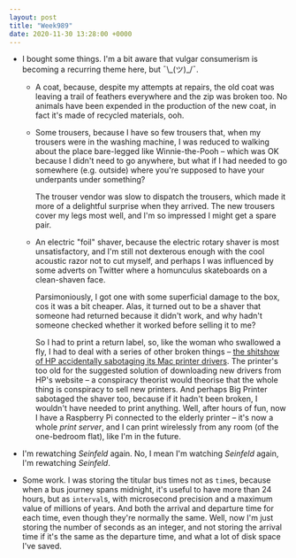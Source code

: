 ```yaml
---
layout: post
title: "Week989"
date: 2020-11-30 13:28:00 +0000
---
```


- I bought some things. I'm a bit aware that vulgar consumerism is becoming a recurring theme here, but ¯\\\_(ツ)\_/¯.

  - A coat, because, despite my attempts at repairs, the old coat was leaving a trail of feathers everywhere and the zip was broken too. No animals have been expended in the production of the new coat, in fact it's made of recycled materials, ooh.

  - Some trousers, because I have so few trousers that, when my trousers were in the washing machine, I was reduced to walking about the place bare-legged like Winnie-the-Pooh – which was OK because I didn't need to go anywhere, but what if I had needed to go somewhere (e.g. outside) where you're supposed to have your underpants under something?

    The trouser vendor was slow to dispatch the trousers, which made it more of a delightful surprise when they arrived. The new trousers cover my legs most well, and I'm so impressed I might get a spare pair.

  - An electric "foil" shaver, because the electric rotary shaver is most unsatisfactory, and I'm still not dexterous enough with the cool acoustic razor not to cut myself, and perhaps I was influenced by some adverts on Twitter where a homunculus skateboards on a clean-shaven face.

    Parsimoniously, I got one with some superficial damage to the box, cos it was a bit cheaper.
    Alas, it turned out to be a shaver that someone had returned because it didn't work, and why hadn't someone checked whether it worked before selling it to me?

    So I had to print a return label, so, like the woman who swallowed a fly, I had to deal with a series of other broken things – [the shitshow of HP accidentally sabotaging its Mac printer drivers](https://eclecticlight.co/2020/10/23/why-have-my-hp-printers-stopped-working-how-to-check-their-software-signature/). The printer's too old for the suggested solution of downloading new drivers from HP's website – a conspiracy theorist would theorise that the whole thing is conspiracy to sell new printers. And perhaps Big Printer sabotaged the shaver too, because if it hadn't been broken, I wouldn't have needed to print anything. Well, after hours of fun, now I have a Raspberry Pi connected to the elderly printer – it's now a whole _print server_, and I can print wirelessly from any room (of the one-bedroom flat), like I'm in the future.

- I'm rewatching <cite>Seinfeld</cite> again. No, I mean I'm watching <cite>Seinfeld</cite> again, I'm rewatching <cite>Seinfeld</cite>.

- Some work. I was storing the titular bus times not as `time`s,
   because when a bus journey spans midnight, it's useful to have more than 24 hours,
   but as `interval`s, with microsecond precision and a maximum value of millions of years.
   And both the arrival and departure time for each time, even though they're normally the same.
   Well, now I'm just storing the number of seconds as an integer,
   and not storing the arrival time if it's the same as the departure time,
   and what a lot of disk space I've saved.